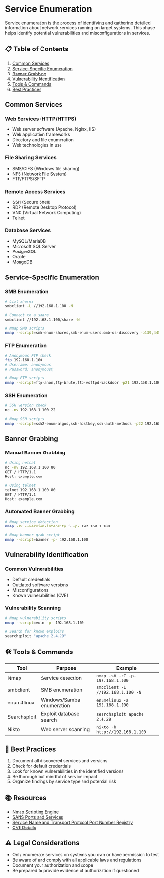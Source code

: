 # Service Enumeration

Service enumeration is the process of identifying and gathering detailed information about network services running on target systems. This phase helps identify potential vulnerabilities and misconfigurations in services.

## 📋 Table of Contents

1. [Common Services](#common-services)
2. [Service-Specific Enumeration](#service-specific-enumeration)
3. [Banner Grabbing](#banner-grabbing)
4. [Vulnerability Identification](#vulnerability-identification)
5. [Tools & Commands](#-tools--commands)
6. [Best Practices](#-best-practices)

## Common Services

### Web Services (HTTP/HTTPS)
- Web server software (Apache, Nginx, IIS)
- Web application frameworks
- Directory and file enumeration
- Web technologies in use

### File Sharing Services
- SMB/CIFS (Windows file sharing)
- NFS (Network File System)
- FTP/FTPS/SFTP

### Remote Access Services
- SSH (Secure Shell)
- RDP (Remote Desktop Protocol)
- VNC (Virtual Network Computing)
- Telnet

### Database Services
- MySQL/MariaDB
- Microsoft SQL Server
- PostgreSQL
- Oracle
- MongoDB

## Service-Specific Enumeration

### SMB Enumeration
```bash
# List shares
smbclient -L //192.168.1.100 -N

# Connect to a share
smbclient //192.168.1.100/share -N

# Nmap SMB scripts
nmap --script=smb-enum-shares,smb-enum-users,smb-os-discovery -p139,445 192.168.1.100
```

### FTP Enumeration
```bash
# Anonymous FTP check
ftp 192.168.1.100
# Username: anonymous
# Password: anonymous@

# Nmap FTP scripts
nmap --script=ftp-anon,ftp-brute,ftp-vsftpd-backdoor -p21 192.168.1.100
```

### SSH Enumeration
```bash
# SSH version check
nc -nv 192.168.1.100 22

# Nmap SSH scripts
nmap --script=ssh2-enum-algos,ssh-hostkey,ssh-auth-methods -p22 192.168.1.100
```

## Banner Grabbing

### Manual Banner Grabbing
```bash
# Using netcat
nc -nv 192.168.1.100 80
GET / HTTP/1.1
Host: example.com

# Using telnet
telnet 192.168.1.100 80
GET / HTTP/1.1
Host: example.com
```

### Automated Banner Grabbing
```bash
# Nmap service detection
nmap -sV --version-intensity 5 -p- 192.168.1.100

# Nmap banner grab script
nmap --script=banner -p- 192.168.1.100
```

## Vulnerability Identification

### Common Vulnerabilities
- Default credentials
- Outdated software versions
- Misconfigurations
- Known vulnerabilities (CVE)

### Vulnerability Scanning
```bash
# Nmap vulnerability scripts
nmap --script=vuln -p- 192.168.1.100

# Search for known exploits
searchsploit "apache 2.4.29"
```

## 🛠 Tools & Commands

| Tool | Purpose | Example |
|------|---------|---------|
| Nmap | Service detection | `nmap -sV -sC -p- 192.168.1.100` |
| smbclient | SMB enumeration | `smbclient -L //192.168.1.100 -N` |
| enum4linux | Windows/Samba enumeration | `enum4linux -a 192.168.1.100` |
| Searchsploit | Exploit database search | `searchsploit apache 2.4.29` |
| Nikto | Web server scanning | `nikto -h http://192.168.1.100` |

## 📝 Best Practices

1. Document all discovered services and versions
2. Check for default credentials
3. Look for known vulnerabilities in the identified versions
4. Be thorough but mindful of service impact
5. Organize findings by service type and potential risk

## 📚 Resources

- [Nmap Scripting Engine](https://nmap.org/book/nse.html)
- [SANS Ports and Services](https://www.sans.org/security-resources/tcpip.pdf)
- [Service Name and Transport Protocol Port Number Registry](https://www.iana.org/assignments/service-names-port-numbers/)
- [CVE Details](https://www.cvedetails.com/)

## ⚠️ Legal Considerations

- Only enumerate services on systems you own or have permission to test
- Be aware of and comply with all applicable laws and regulations
- Document your authorization and scope
- Be prepared to provide evidence of authorization if questioned

